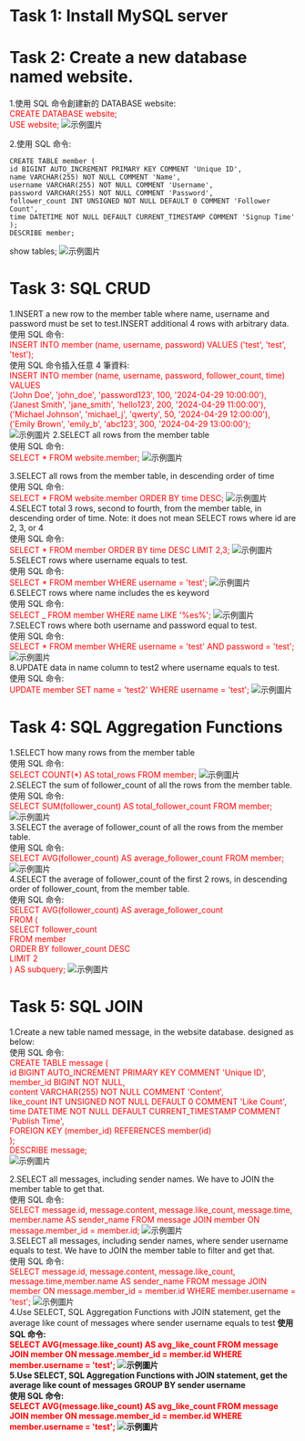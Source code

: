 # Task 1: Install MySQL server <br>

# Task 2: Create a new database named website.

1.使用 SQL 命令創建新的 DATABASE website:<br>
<span style="color:red">CREATE DATABASE website;<br>
USE website;</span>
![示例圖片](pic1.JPG)

2.使用 SQL 命令:<br>
```
CREATE TABLE member (
id BIGINT AUTO_INCREMENT PRIMARY KEY COMMENT 'Unique ID',
name VARCHAR(255) NOT NULL COMMENT 'Name',
username VARCHAR(255) NOT NULL COMMENT 'Username',
password VARCHAR(255) NOT NULL COMMENT 'Password',
follower_count INT UNSIGNED NOT NULL DEFAULT 0 COMMENT 'Follower Count',
time DATETIME NOT NULL DEFAULT CURRENT_TIMESTAMP COMMENT 'Signup Time'
);
DESCRIBE member;
```
show tables;
![示例圖片](pic2.JPG)

# Task 3: SQL CRUD <br>

1.INSERT a new row to the member table where name, username and password must be set to test.INSERT additional 4 rows with arbitrary data.<br>
使用 SQL 命令:<br>
<span style="color:red">INSERT INTO member (name, username, password) VALUES ('test', 'test', 'test');</span><br>
使用 SQL 命令插入任意 4 筆資料:<br>
<span style="color:red">
INSERT INTO member (name, username, password, follower_count, time) <br>
VALUES <br>
('John Doe', 'john_doe', 'password123', 100, '2024-04-29 10:00:00'),<br>
('Janest Smith', 'jane_smith', 'hello123', 200, '2024-04-29 11:00:00'),<br>
('Michael Johnson', 'michael_j', 'qwerty', 50, '2024-04-29 12:00:00'),<br>
('Emily Brown', 'emily_b', 'abc123', 300, '2024-04-29 13:00:00');
</span><br>
![示例圖片](pic3.JPG)
2.SELECT all rows from the member table<br>
使用 SQL 命令:<br>
<span style="color:red">
SELECT \* FROM website.member;
</span>
![示例圖片](pic4.JPG)

3.SELECT all rows from the member table, in descending order of time<br>
使用 SQL 命令:<br>
<span style="color:red">
SELECT \* FROM website.member ORDER BY time DESC;
</span>
![示例圖片](pic5.JPG)
4.SELECT total 3 rows, second to fourth, from the member table, in descending order of time. Note: it does not mean SELECT rows where id are 2, 3, or 4<br>
使用 SQL 命令:<br>
<span style="color:red">
SELECT \* FROM member ORDER BY time DESC LIMIT 2,3;
</span>
![示例圖片](pic6.JPG)
5.SELECT rows where username equals to test.<br>
使用 SQL 命令:<br>
<span style="color:red">
SELECT \* FROM member WHERE username = 'test';
</span>
![示例圖片](pic7.JPG) <br>
6.SELECT rows where name includes the es keyword<br>
使用 SQL 命令:<br>
<span style="color:red">
SELECT \_ FROM member WHERE name LIKE '%es%';
</span>
![示例圖片](pic8.JPG) <br>
7.SELECT rows where both username and password equal to test.<br>
使用 SQL 命令:<br>
<span style="color:red">
SELECT \* FROM member WHERE username = 'test' AND password = 'test';
</span>
![示例圖片](pic9.JPG) <br>
8.UPDATE data in name column to test2 where username equals to test.<br>
使用 SQL 命令:<br>
<span style="color:red">
UPDATE member SET name = 'test2' WHERE username = 'test';
</span>
![示例圖片](pic10.JPG) <br>

# Task 4: SQL Aggregation Functions <br>

1.SELECT how many rows from the member table<br>
使用 SQL 命令:<br>
<span style="color:red">
SELECT COUNT(\*) AS total_rows FROM member;
</span>
![示例圖片](pic11.JPG) <br>
2.SELECT the sum of follower_count of all the rows from the member table.<br>
使用 SQL 命令:<br>
<span style="color:red">
SELECT SUM(follower_count) AS total_follower_count FROM member;
</span>
![示例圖片](pic12.JPG) <br>
3.SELECT the average of follower_count of all the rows from the member table.<br>
使用 SQL 命令:<br>
<span style="color:red">
SELECT AVG(follower_count) AS average_follower_count FROM member;
</span>
![示例圖片](pic13.JPG) <br>
4.SELECT the average of follower_count of the first 2 rows, in descending order of follower_count, from the member table.<br>
使用 SQL 命令:<br>
<span style="color:red">
SELECT AVG(follower_count) AS average_follower_count<br>
FROM (<br>
SELECT follower_count<br>
FROM member<br>
ORDER BY follower_count DESC<br>
LIMIT 2<br>
) AS subquery;
</span>
![示例圖片](pic14.JPG) <br>

# Task 5: SQL JOIN<br>

1.Create a new table named message, in the website database. designed as below:<br>
使用 SQL 命令:<br>
<span style="color:red">
CREATE TABLE message (<br>
id BIGINT AUTO_INCREMENT PRIMARY KEY COMMENT 'Unique ID',<br>
member_id BIGINT NOT NULL,<br>
content VARCHAR(255) NOT NULL COMMENT 'Content',<br>
like_count INT UNSIGNED NOT NULL DEFAULT 0 COMMENT 'Like Count',<br>
time DATETIME NOT NULL DEFAULT CURRENT_TIMESTAMP COMMENT 'Publish Time',<br>
FOREIGN KEY (member_id) REFERENCES member(id)<br>
);<br>
DESCRIBE message;<br>
</span>
![示例圖片](picMessage.JPG) <br>

2.SELECT all messages, including sender names. We have to JOIN the member table to get that.<br>
使用 SQL 命令:<br>
<span style="color:red">
SELECT message.id, message.content, message.like_count, message.time, member.name AS sender_name FROM message JOIN member ON message.member_id = member.id;
</span>
![示例圖片](pic15.JPG) <br>
3.SELECT all messages, including sender names, where sender username equals to test. We have to JOIN the member table to filter and get that.<br>
使用 SQL 命令:<br>
<span style="color:red">
SELECT message.id, message.content, message.like_count, message.time,member.name AS sender_name FROM message JOIN member ON message.member_id = member.id WHERE member.username = 'test';
</span>
![示例圖片](pic16.JPG) <br>
4.Use SELECT, SQL Aggregation Functions with JOIN statement, get the average like
count of messages where sender username equals to test<b>
使用 SQL 命令:<br>
<span style="color:red">
SELECT AVG(message.like_count) AS avg_like_count FROM message JOIN member ON message.member_id = member.id WHERE member.username = 'test';
</span>
![示例圖片](pic17.JPG) <br>
5.Use SELECT, SQL Aggregation Functions with JOIN statement, get the average like count of messages GROUP BY sender username <br>
使用 SQL 命令:<br>
<span style="color:red">
SELECT AVG(message.like_count) AS avg_like_count FROM message JOIN member ON message.member_id = member.id WHERE member.username = 'test';
</span>
![示例圖片](pic18.JPG) <br>
